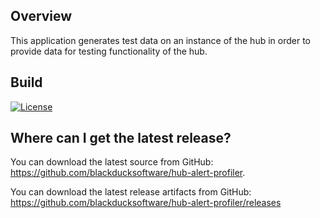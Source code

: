 ## Overview ##
This application generates test data on an instance of the hub in order to provide data for testing functionality of the hub.

## Build ##

[![License](https://img.shields.io/badge/License-Apache%202.0-blue.svg)](https://opensource.org/licenses/Apache-2.0)

## Where can I get the latest release? ##
You can download the latest source from GitHub: https://github.com/blackducksoftware/hub-alert-profiler. 

You can download the latest release artifacts from GitHub: https://github.com/blackducksoftware/hub-alert-profiler/releases
